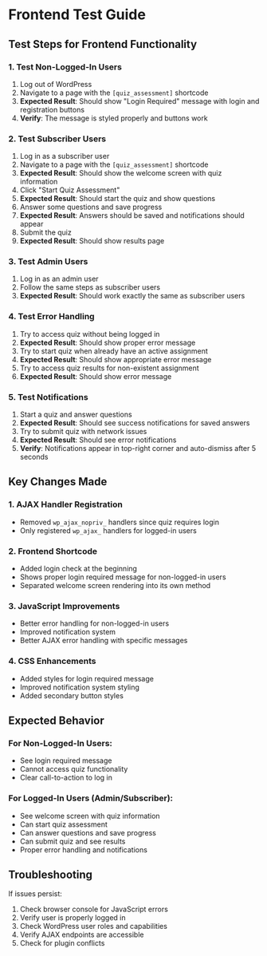 # Frontend Test Guide

## Test Steps for Frontend Functionality

### 1. Test Non-Logged-In Users
1. Log out of WordPress
2. Navigate to a page with the `[quiz_assessment]` shortcode
3. **Expected Result**: Should show "Login Required" message with login and registration buttons
4. **Verify**: The message is styled properly and buttons work

### 2. Test Subscriber Users
1. Log in as a subscriber user
2. Navigate to a page with the `[quiz_assessment]` shortcode
3. **Expected Result**: Should show the welcome screen with quiz information
4. Click "Start Quiz Assessment"
5. **Expected Result**: Should start the quiz and show questions
6. Answer some questions and save progress
7. **Expected Result**: Answers should be saved and notifications should appear
8. Submit the quiz
9. **Expected Result**: Should show results page

### 3. Test Admin Users
1. Log in as an admin user
2. Follow the same steps as subscriber users
3. **Expected Result**: Should work exactly the same as subscriber users

### 4. Test Error Handling
1. Try to access quiz without being logged in
2. **Expected Result**: Should show proper error message
3. Try to start quiz when already have an active assignment
4. **Expected Result**: Should show appropriate error message
5. Try to access quiz results for non-existent assignment
6. **Expected Result**: Should show error message

### 5. Test Notifications
1. Start a quiz and answer questions
2. **Expected Result**: Should see success notifications for saved answers
3. Try to submit quiz with network issues
4. **Expected Result**: Should see error notifications
5. **Verify**: Notifications appear in top-right corner and auto-dismiss after 5 seconds

## Key Changes Made

### 1. AJAX Handler Registration
- Removed `wp_ajax_nopriv_` handlers since quiz requires login
- Only registered `wp_ajax_` handlers for logged-in users

### 2. Frontend Shortcode
- Added login check at the beginning
- Shows proper login required message for non-logged-in users
- Separated welcome screen rendering into its own method

### 3. JavaScript Improvements
- Better error handling for non-logged-in users
- Improved notification system
- Better AJAX error handling with specific messages

### 4. CSS Enhancements
- Added styles for login required message
- Improved notification system styling
- Added secondary button styles

## Expected Behavior

### For Non-Logged-In Users:
- See login required message
- Cannot access quiz functionality
- Clear call-to-action to log in

### For Logged-In Users (Admin/Subscriber):
- See welcome screen with quiz information
- Can start quiz assessment
- Can answer questions and save progress
- Can submit quiz and see results
- Proper error handling and notifications

## Troubleshooting

If issues persist:
1. Check browser console for JavaScript errors
2. Verify user is properly logged in
3. Check WordPress user roles and capabilities
4. Verify AJAX endpoints are accessible
5. Check for plugin conflicts 